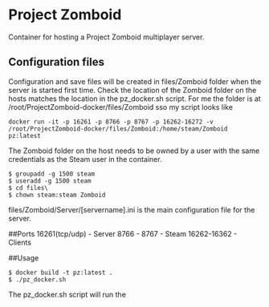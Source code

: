 # Project Zomboid

Container for hosting a Project Zomboid multiplayer server.

## Configuration files

Configuration and save files will be created in files/Zomboid folder when the server is started first time. Check the location of the Zomboid folder on the hosts matches the location in the pz_docker.sh script. For me the folder is at /root/ProjectZomboid-docker/files/Zomboid sso my script looks like

```
docker run -it -p 16261 -p 8766 -p 8767 -p 16262-16272 -v /root/ProjectZomboid-docker/files/Zomboid:/home/steam/Zomboid pz:latest
```

The Zomboid folder on the host needs to be owned by a user with the same credentials as the Steam user in the container.
```
$ groupadd -g 1500 steam
$ useradd -g 1500 steam
$ cd files\
$ chown steam:steam Zomboid
```

files/Zomboid/Server/[servername].ini is the main configuration file for the server.


##Ports
16261(tcp/udp) - Server
8766 - 8767 - Steam
16262-16362 - Clients 

##Usage

```
$ docker build -t pz:latest .
$ ./pz_docker.sh
```

The pz_docker.sh script will run the  


